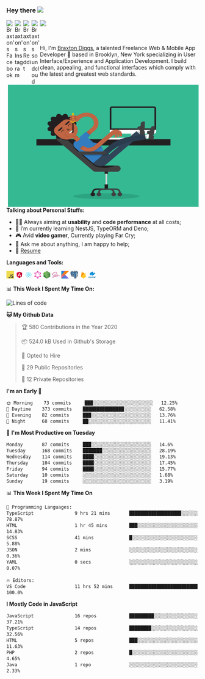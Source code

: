 ### Hey there <img src="https://media.giphy.com/media/hvRJCLFzcasrR4ia7z/giphy.gif" width="25px">
<a href="https://www.facebook.com/BiggDiggz">
  <img align="left" alt="Braxton's Facebook" width="22px" src="https://cdn.jsdelivr.net/npm/simple-icons@v3/icons/facebook.svg" />
</a>
<a href="http://instagram.com/biggdiggz">
  <img align="left" alt="Braxton's Instagram" width="22px" src="https://cdn.jsdelivr.net/npm/simple-icons@v3/icons/instagram.svg" />
</a>
<a href="https://reddit.com/user/BiggDiggz/">
  <img align="left" alt="Braxton's Reddit" width="22px" src="https://cdn.jsdelivr.net/npm/simple-icons@v3/icons/reddit.svg" />
</a>
<a href="https://soundcloud.com/braxton-diggs">
  <img align="left" alt="Braxton's soundcloud" width="22px" src="https://cdn.jsdelivr.net/npm/simple-icons@v3/icons/soundcloud.svg" />
</a>

![](https://visitor-badge.glitch.me/badge?page_id=braxtondiggs.braxtondiggs)

<br />

Hi, I'm [Braxton Diggs](https://braxtondiggs.com/), a talented Freelance Web & Mobile App Developer 🚀 based in Brooklyn, New York specializing in User Interface/Experience and Application Development. I build clean, appealing, and functional interfaces which comply with the latest and greatest web standards.

  <img align="right" alt="GIF" src="https://github.com/braxtondiggs/braxtondiggs/blob/master/coder.gif?raw=true" width="500" height="320" />
  
**Talking about Personal Stuffs:**

- 🧑‍💻 Always aiming at **usability** and **code performance** at all costs;
- 🌱 I’m currently learning NestJS, TypeORM and Deno;
- 🎮 Avid **video gamer**, Currently playing Far Cry;
- 💬 Ask me about anything, I am happy to help;
- 📝 [Resume](https://braxtondiggs.com/assets/resume/braxton-diggs.pdf)

**Languages and Tools:**  

<code><img height="20" src="https://raw.githubusercontent.com/github/explore/80688e429a7d4ef2fca1e82350fe8e3517d3494d/topics/javascript/javascript.png"></code>
<code><img height="20" src="https://raw.githubusercontent.com/github/explore/80688e429a7d4ef2fca1e82350fe8e3517d3494d/topics/angular/angular.png"></code>
<code><img height="20" src="https://raw.githubusercontent.com/github/explore/80688e429a7d4ef2fca1e82350fe8e3517d3494d/topics/react/react.png"></code>
<code><img height="20" src="https://raw.githubusercontent.com/github/explore/5c058a388828bb5fde0bcafd4bc867b5bb3f26f3/topics/graphql/graphql.png"></code>
<code><img height="20" src="https://raw.githubusercontent.com/github/explore/80688e429a7d4ef2fca1e82350fe8e3517d3494d/topics/nodejs/nodejs.png"></code>
<code><img height="20" src="https://raw.githubusercontent.com/github/explore/80688e429a7d4ef2fca1e82350fe8e3517d3494d/topics/sass/sass.png"></code>
<code><img height="20" src="https://raw.githubusercontent.com/github/explore/80688e429a7d4ef2fca1e82350fe8e3517d3494d/topics/kotlin/kotlin.png"></code>
<code><img height="20" src="https://raw.githubusercontent.com/github/explore/80688e429a7d4ef2fca1e82350fe8e3517d3494d/topics/postgresql/postgresql.png"></code>
<code><img height="20" src="https://raw.githubusercontent.com/github/explore/80688e429a7d4ef2fca1e82350fe8e3517d3494d/topics/firebase/firebase.png"></code>
<code><img height="20" src="https://raw.githubusercontent.com/github/explore/80688e429a7d4ef2fca1e82350fe8e3517d3494d/topics/docker/docker.png"></code>

📊 **This Week I Spent My Time On:**
<!--START_SECTION:waka-->
![Lines of code](https://img.shields.io/badge/From%20Hello%20World%20I%27ve%20Written-3.8%20million%20lines%20of%20code-blue)

**🐱 My Github Data** 

> 🏆 580 Contributions in the Year 2020
 > 
> 📦 524.0 kB Used in Github's Storage 
 > 
> 💼 Opted to Hire
 > 
> 📜 29 Public Repositories
 > 
> 🔑 12 Private Repositories 

**I'm an Early 🐤** 

```text
🌞 Morning    73 commits     ███░░░░░░░░░░░░░░░░░░░░░░   12.25% 
🌆 Daytime    373 commits    ███████████████░░░░░░░░░░   62.58% 
🌃 Evening    82 commits     ███░░░░░░░░░░░░░░░░░░░░░░   13.76% 
🌙 Night      68 commits     ██░░░░░░░░░░░░░░░░░░░░░░░   11.41%

```
📅 **I'm Most Productive on Tuesday** 

```text
Monday       87 commits     ███░░░░░░░░░░░░░░░░░░░░░░   14.6% 
Tuesday      168 commits    ███████░░░░░░░░░░░░░░░░░░   28.19% 
Wednesday    114 commits    ████░░░░░░░░░░░░░░░░░░░░░   19.13% 
Thursday     104 commits    ████░░░░░░░░░░░░░░░░░░░░░   17.45% 
Friday       94 commits     ████░░░░░░░░░░░░░░░░░░░░░   15.77% 
Saturday     10 commits     ░░░░░░░░░░░░░░░░░░░░░░░░░   1.68% 
Sunday       19 commits     ░░░░░░░░░░░░░░░░░░░░░░░░░   3.19%

```


📊 **This Week I Spent My Time On** 

```text
💬 Programming Languages: 
TypeScript               9 hrs 21 mins       ███████████████████░░░░░░   78.87% 
HTML                     1 hr 45 mins        ███░░░░░░░░░░░░░░░░░░░░░░   14.83% 
SCSS                     41 mins             █░░░░░░░░░░░░░░░░░░░░░░░░   5.88% 
JSON                     2 mins              ░░░░░░░░░░░░░░░░░░░░░░░░░   0.36% 
YAML                     0 secs              ░░░░░░░░░░░░░░░░░░░░░░░░░   0.07%

🔥 Editors: 
VS Code                  11 hrs 52 mins      █████████████████████████   100.0%

```

**I Mostly Code in JavaScript** 

```text
JavaScript               16 repos            █████████░░░░░░░░░░░░░░░░   37.21% 
TypeScript               14 repos            ████████░░░░░░░░░░░░░░░░░   32.56% 
HTML                     5 repos             ███░░░░░░░░░░░░░░░░░░░░░░   11.63% 
PHP                      2 repos             █░░░░░░░░░░░░░░░░░░░░░░░░   4.65% 
Java                     1 repo              ░░░░░░░░░░░░░░░░░░░░░░░░░   2.33%

```



<!--END_SECTION:waka-->

